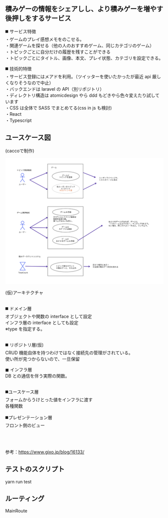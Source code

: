 ## 積みゲーの情報をシェアしし、より積みゲーを増やす後押しをするサービス
◼️ サービス特徴<br/>
・ゲームのプレイ感想メモをのこせる。<br/>
・関連ゲームを探せる（他の人のおすすめゲーム、同じカテゴリのゲーム）<br/>
・トピックごとに自分だけの履歴を残すことができる<br/>
・トピックごとにタイトル、画像、本文、プレイ状態、カテゴリを設定できる。<br/>

◼️ 技術的特徴<br/>
・サービス登録にはメアドを利用。（ツイッターを使いたかったが最近 api 厳しくなりそうなので中止）<br>
・バックエンドは laravel の API（別リポジトリ）<br/>
・ディレクトリ構造は atomicdesign やら ddd もどきやら色々変えたり試しています<br/>
・CSS は全体で SASS でまとめてる(css in js も検討)<br/>
・React<br/>
・Typescript<br/>

## ユースケース図
(caccoで制作)

![usecaseイメージ](git_images/usecase.png)

(仮)アーキテクチャ<br/>
<br/>

◼️ ドメイン層<br/>
オブジェクトや関数の interface として設定<br/>
インフラ層の interface としても設定<br/>
※type を指定する。<br/>
<br/>

◼️ リポジトリ層(仮)<br/>
CRUD 機能自体を持つわけではなく接続先の管理がされている。<br>
使い所が見つからないので、一旦保留<br>

◼ インフラ層<br/>
DB との通信を伴う実際の関数。<br/>

<br/> 
◼️ユースケース層<br/> 
フォームからうけとった値をインフラに渡す<br/> 
各種関数<br/> 
<br/> 
◼️プレゼンテーション層<br/> 
フロント側のビュー<br/> 
<br/><br/><br/>

参考：https://www.gixo.jp/blog/16133/<br/>

## テストのスクリプト

yarn run test

## ルーティング

MainRoute
